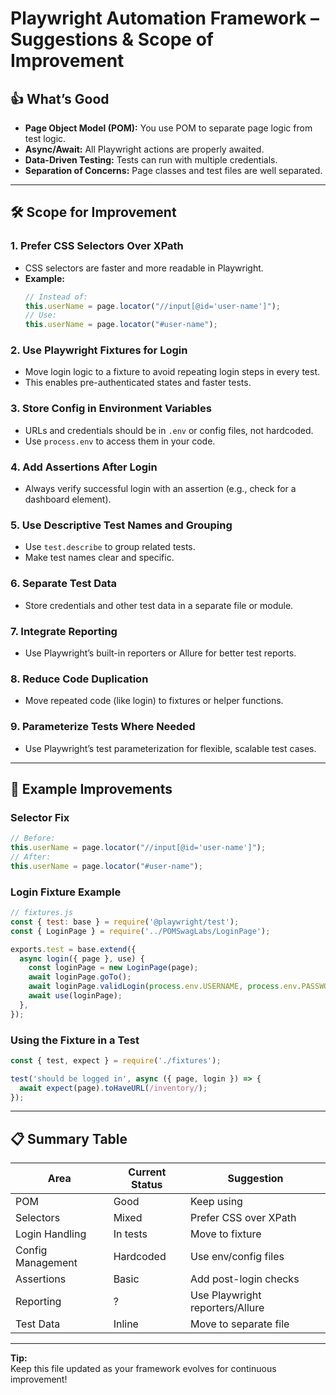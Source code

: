 # Playwright Automation Framework – Suggestions & Scope of Improvement

## 👍 What’s Good
- **Page Object Model (POM):** You use POM to separate page logic from test logic.
- **Async/Await:** All Playwright actions are properly awaited.
- **Data-Driven Testing:** Tests can run with multiple credentials.
- **Separation of Concerns:** Page classes and test files are well separated.

---

## 🛠️ Scope for Improvement

### 1. Prefer CSS Selectors Over XPath
- CSS selectors are faster and more readable in Playwright.
- **Example:**
  ```javascript
  // Instead of:
  this.userName = page.locator("//input[@id='user-name']");
  // Use:
  this.userName = page.locator("#user-name");
  ```

### 2. Use Playwright Fixtures for Login
- Move login logic to a fixture to avoid repeating login steps in every test.
- This enables pre-authenticated states and faster tests.

### 3. Store Config in Environment Variables
- URLs and credentials should be in `.env` or config files, not hardcoded.
- Use `process.env` to access them in your code.

### 4. Add Assertions After Login
- Always verify successful login with an assertion (e.g., check for a dashboard element).

### 5. Use Descriptive Test Names and Grouping
- Use `test.describe` to group related tests.
- Make test names clear and specific.

### 6. Separate Test Data
- Store credentials and other test data in a separate file or module.

### 7. Integrate Reporting
- Use Playwright’s built-in reporters or Allure for better test reports.

### 8. Reduce Code Duplication
- Move repeated code (like login) to fixtures or helper functions.

### 9. Parameterize Tests Where Needed
- Use Playwright’s test parameterization for flexible, scalable test cases.

---

## 📝 Example Improvements

### Selector Fix
```javascript
// Before:
this.userName = page.locator("//input[@id='user-name']");
// After:
this.userName = page.locator("#user-name");
```

### Login Fixture Example
```javascript
// fixtures.js
const { test: base } = require('@playwright/test');
const { LoginPage } = require('../POMSwagLabs/LoginPage');

exports.test = base.extend({
  async login({ page }, use) {
    const loginPage = new LoginPage(page);
    await loginPage.goTo();
    await loginPage.validLogin(process.env.USERNAME, process.env.PASSWORD);
    await use(loginPage);
  },
});
```

### Using the Fixture in a Test
```javascript
const { test, expect } = require('./fixtures');

test('should be logged in', async ({ page, login }) => {
  await expect(page).toHaveURL(/inventory/);
});
```

---

## 📋 Summary Table

| Area                | Current Status | Suggestion                                    |
|---------------------|---------------|-----------------------------------------------|
| POM                 | Good          | Keep using                                    |
| Selectors           | Mixed         | Prefer CSS over XPath                         |
| Login Handling      | In tests      | Move to fixture                               |
| Config Management   | Hardcoded     | Use env/config files                          |
| Assertions          | Basic         | Add post-login checks                         |
| Reporting           | ?             | Use Playwright reporters/Allure               |
| Test Data           | Inline        | Move to separate file                         |

---

**Tip:**  
Keep this file updated as your framework evolves for continuous improvement!